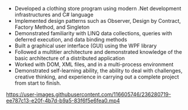 
- Developed a clothing store program using modern .Net development infrastructures and C# language
- Implemented design patterns such as Observer, Design by Contract, Factory Method, and Singleton
- Demonstrated familiarity with LINQ data collections, queries with deferred execution, and data binding methods
- Built a graphical user interface (GUI) using the WPF library
- Followed a multitier architecture and demonstrated knowledge of the basic architecture of a distributed application
- Worked with DOM, XML files, and in a multi-process environment
- Demonstrated self-learning ability, the ability to deal with challenges, creative thinking, and experience in carrying out a complete project from start to finish.


https://user-images.githubusercontent.com/116605746/236280719-ee787c13-e20f-4b7d-b9a5-83f6f5e6fea0.mp4

